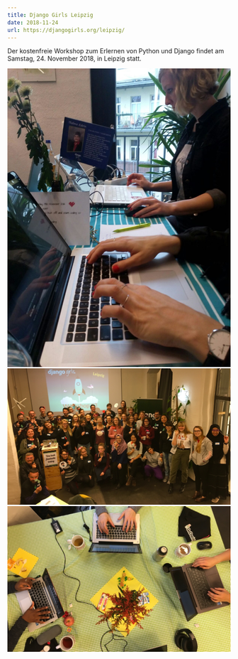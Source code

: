 ```yaml
---
title: Django Girls Leipzig
date: 2018-11-24
url: https://djangogirls.org/leipzig/
---
```


Der kostenfreie Workshop zum Erlernen von Python und Django findet am Samstag, 24. November 2018, in Leipzig statt.

![](./dgleipzig1_2016_25.jpg)
![](./img_1667.jpg)
![](./img_e3020.jpg)
